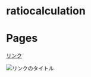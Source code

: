 # ratiocalculation
# Pages
<a href="https://koji-yamamoto-github.github.io/ratiocalculation/" target="_blank">リンク</a>	

![リンクのタイトル]([https://hogehoge](https://koji-yamamoto-github.github.io/ratiocalculation/))
